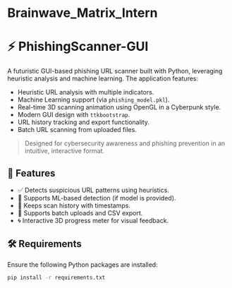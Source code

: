 # Brainwave_Matrix_Intern
# ⚡ PhishingScanner-GUI

A futuristic GUI-based phishing URL scanner built with Python, leveraging heuristic analysis and machine learning. The application features:

- Heuristic URL analysis with multiple indicators.
- Machine Learning support (via `phishing_model.pkl`).
- Real-time 3D scanning animation using OpenGL in a Cyberpunk style.
- Modern GUI design with `ttkbootstrap`.
- URL history tracking and export functionality.
- Batch URL scanning from uploaded files.

> Designed for cybersecurity awareness and phishing prevention in an intuitive, interactive format.

## 🚀 Features

- ✅ Detects suspicious URL patterns using heuristics.
- 🧠 Supports ML-based detection (if model is provided).
- 🧾 Keeps scan history with timestamps.
- 📁 Supports batch uploads and CSV export.
- 🌀 Interactive 3D progress meter for visual feedback.

## 🛠️ Requirements

Ensure the following Python packages are installed:

```bash
pip install -r requirements.txt

